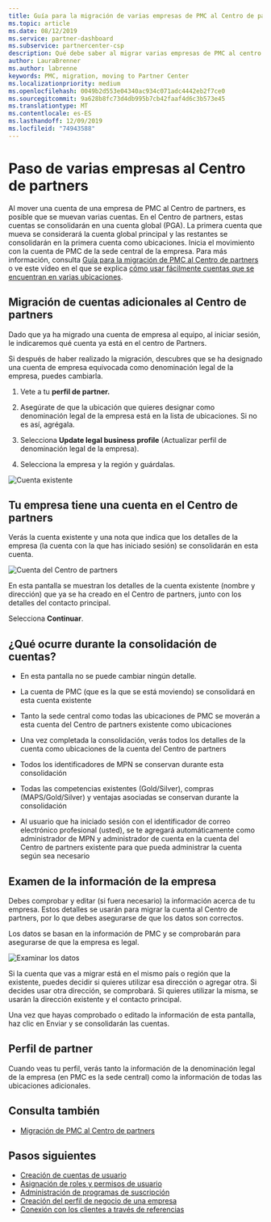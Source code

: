 ```yaml
---
title: Guía para la migración de varias empresas de PMC al Centro de partners | Centro de Partners
ms.topic: article
ms.date: 08/12/2019
ms.service: partner-dashboard
ms.subservice: partnercenter-csp
description: Qué debe saber al migrar varias empresas de PMC al centro de Partners y consolidarlas en una cuenta global principal.
author: LauraBrenner
ms.author: labrenne
keywords: PMC, migration, moving to Partner Center
ms.localizationpriority: medium
ms.openlocfilehash: 0049b2d553e04340ac934c071adc4442eb2f7ce0
ms.sourcegitcommit: 9a628b8fc73d4db995b7cb42faaf4d6c3b573e45
ms.translationtype: MT
ms.contentlocale: es-ES
ms.lasthandoff: 12/09/2019
ms.locfileid: "74943588"
---
```

# <a name="moving-your-multiple-companies-to-partner-center"></a>Paso de varias empresas al Centro de partners

Al mover una cuenta de una empresa de PMC al Centro de partners, es posible que se muevan varias cuentas. En el Centro de partners, estas cuentas se consolidarán en una cuenta global (PGA). La primera cuenta que mueva se considerará la cuenta global principal y las restantes se consolidarán en la primera cuenta como ubicaciones. Inicia el movimiento con la cuenta de PMC de la sede central de la empresa. Para más información, consulta [Guía para la migración de PMC al Centro de partners](guide-to-migration.md) o ve este vídeo en el que se explica [cómo usar fácilmente cuentas que se encuentran en varias ubicaciones](https://vimeo.com/290335248).

## <a name="move-your-additional-accounts-into-partner-center"></a>Migración de cuentas adicionales al Centro de partners 

Dado que ya ha migrado una cuenta de empresa al equipo, al iniciar sesión, le indicaremos qué cuenta ya está en el centro de Partners. 


Si después de haber realizado la migración, descubres que se ha designado una cuenta de empresa equivocada como denominación legal de la empresa, puedes cambiarla.

1. Vete a tu **perfil de partner.**

2. Asegúrate de que la ubicación que quieres designar como denominación legal de la empresa está en la lista de ubicaciones. Si no es así, agrégala.

3. Selecciona **Update legal business profile** (Actualizar perfil de denominación legal de la empresa).

4. Selecciona la empresa y la región y guárdalas.

![Cuenta existente](images/migration/accountwithus.png)

## <a name="your-company-has-an-account-in-partner-center"></a>Tu empresa tiene una cuenta en el Centro de partners

Verás la cuenta existente y una nota que indica que los detalles de la empresa (la cuenta con la que has iniciado sesión) se consolidarán en esta cuenta.

![Cuenta del Centro de partners](images/migration/existingaccount2.png)

En esta pantalla se muestran los detalles de la cuenta existente (nombre y dirección) que ya se ha creado en el Centro de partners, junto con los detalles del contacto principal. 

Selecciona **Continuar**.

## <a name="what-happens-during-consolidation-of-accounts"></a>¿Qué ocurre durante la consolidación de cuentas?

- En esta pantalla no se puede cambiar ningún detalle. 

- La cuenta de PMC (que es la que se está moviendo) se consolidará en esta cuenta existente 

- Tanto la sede central como todas las ubicaciones de PMC se moverán a esta cuenta del Centro de partners existente como ubicaciones

- Una vez completada la consolidación, verás todos los detalles de la cuenta como ubicaciones de la cuenta del Centro de partners 

- Todos los identificadores de MPN se conservan durante esta consolidación

- Todas las competencias existentes (Gold/Silver), compras (MAPS/Gold/Silver) y ventajas asociadas se conservan durante la consolidación

- Al usuario que ha iniciado sesión con el identificador de correo electrónico profesional (usted), se te agregará automáticamente como administrador de MPN y administrador de cuenta en la cuenta del Centro de partners existente para que pueda administrar la cuenta según sea necesario 


## <a name="review-your-company-information"></a>Examen de la información de la empresa

Debes comprobar y editar (si fuera necesario) la información acerca de tu empresa. Estos detalles se usarán para migrar la cuenta al Centro de partners, por lo que debes asegurarse de que los datos son correctos. 

Los datos se basan en la información de PMC y se comprobarán para asegurarse de que la empresa es legal. 

![Examinar los datos](images/migration/review.png)

Si la cuenta que vas a migrar está en el mismo país o región que la existente, puedes decidir si quieres utilizar esa dirección o agregar otra. Si decides usar otra dirección, se comprobará. Si quieres utilizar la misma, se usarán la dirección existente y el contacto principal.

Una vez que hayas comprobado o editado la información de esta pantalla, haz clic en Enviar y se consolidarán las cuentas.

## <a name="partner-profile"></a>Perfil de partner

Cuando veas tu perfil, verás tanto la información de la denominación legal de la empresa (en PMC es la sede central) como la información de todas las ubicaciones adicionales.

## <a name="see-also"></a>Consulta también

- [Migración de PMC al Centro de partners](move-pmc-pc-map.md)

## <a name="next-steps"></a>Pasos siguientes

- [Creación de cuentas de usuario](create-user-accounts-and-set-permissions.md)
- [Asignación de roles y permisos de usuario](permissions-overview.md)
- [Administración de programas de suscripción](renew-mpn-offers.md)
- [Creación del perfil de negocio de una empresa](create-a-marketing-profile.md)
- [Conexión con los clientes a través de referencias](responding-to-referrals.md)
